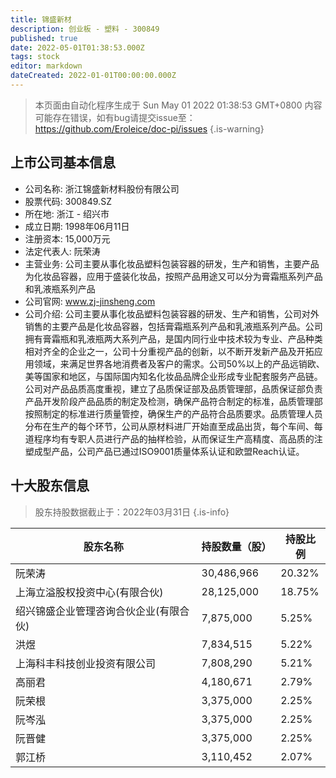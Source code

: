 ```yaml
---
title: 锦盛新材
description: 创业板 - 塑料 - 300849
published: true
date: 2022-05-01T01:38:53.000Z
tags: stock
editor: markdown
dateCreated: 2022-01-01T00:00:00.000Z
---
```


> 本页面由自动化程序生成于 Sun May 01 2022 01:38:53 GMT+0800
> 内容可能存在错误，如有bug请提交issue至：https://github.com/Eroleice/doc-pi/issues
{.is-warning}

## 上市公司基本信息
- 公司名称: 浙江锦盛新材料股份有限公司
- 股票代码: 300849.SZ
- 所在地: 浙江 - 绍兴市
- 成立日期: 1998年06月11日
- 注册资本: 15,000万元
- 法定代表人: 阮荣涛
- 主营业务: 公司主要从事化妆品塑料包装容器的研发，生产和销售，主要产品为化妆品容器，应用于盛装化妆品，按照产品用途又可以分为膏霜瓶系列产品和乳液瓶系列产品
- 公司官网: www.zj-jinsheng.com
- 公司介绍: 公司主要从事化妆品塑料包装容器的研发、生产和销售，公司对外销售的主要产品是化妆品容器，包括膏霜瓶系列产品和乳液瓶系列产品。公司拥有膏霜瓶和乳液瓶两大系列产品，是国内同行业中技术较为专业、产品种类相对齐全的企业之一，公司十分重视产品的创新，以不断开发新产品及开拓应用领域，来满足世界各地消费者及客户的需求。公司50%以上的产品远销欧、美等国家和地区，与国际国内知名化妆品品牌企业形成专业配套服务产品链。公司对产品品质高度重视，建立了品质保证部及品质管理部，品质保证部负责产品开发阶段产品品质的制定及检测，确保产品符合制定的标准，品质管理部按照制定的标准进行质量管控，确保生产的产品符合品质要求。品质管理人员分布在生产的每个环节，公司从原材料进厂开始直至成品出货，每个车间、每道程序均有专职人员进行产品的抽样检验，从而保证生产高精度、高品质的注塑成型产品，公司产品已通过ISO9001质量体系认证和欧盟Reach认证。


## 十大股东信息
> 股东持股数据截止于：2022年03月31日
{.is-info}

| 股东名称 | 持股数量（股） | 持股比例 |
| --- | --- | --- |
| 阮荣涛 | 30,486,966 | 20.32% |
| 上海立溢股权投资中心(有限合伙) | 28,125,000 | 18.75% |
| 绍兴锦盛企业管理咨询合伙企业(有限合伙) | 7,875,000 | 5.25% |
| 洪煜 | 7,834,515 | 5.22% |
| 上海科丰科技创业投资有限公司 | 7,808,290 | 5.21% |
| 高丽君 | 4,180,671 | 2.79% |
| 阮荣根 | 3,375,000 | 2.25% |
| 阮岑泓 | 3,375,000 | 2.25% |
| 阮晋健 | 3,375,000 | 2.25% |
| 郭江桥 | 3,110,452 | 2.07% |




